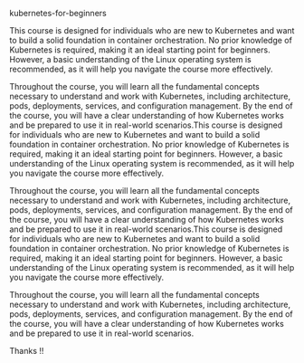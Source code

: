 kubernetes-for-beginners


This course is designed for individuals who are new to Kubernetes and want to build a solid foundation in container orchestration. No prior knowledge of Kubernetes is required, making it an ideal starting point for beginners. However, a basic understanding of the Linux operating system is recommended, as it will help you navigate the course more effectively.

Throughout the course, you will learn all the fundamental concepts necessary to understand and work with Kubernetes, including architecture, pods, deployments, services, and configuration management. By the end of the course, you will have a clear understanding of how Kubernetes works and be prepared to use it in real-world scenarios.This course is designed for individuals who are new to Kubernetes and want to build a solid foundation in container orchestration. No prior knowledge of Kubernetes is required, making it an ideal starting point for beginners. However, a basic understanding of the Linux operating system is recommended, as it will help you navigate the course more effectively.

Throughout the course, you will learn all the fundamental concepts necessary to understand and work with Kubernetes, including architecture, pods, deployments, services, and configuration management. By the end of the course, you will have a clear understanding of how Kubernetes works and be prepared to use it in real-world scenarios.This course is designed for individuals who are new to Kubernetes and want to build a solid foundation in container orchestration. No prior knowledge of Kubernetes is required, making it an ideal starting point for beginners. However, a basic understanding of the Linux operating system is recommended, as it will help you navigate the course more effectively.

Throughout the course, you will learn all the fundamental concepts necessary to understand and work with Kubernetes, including architecture, pods, deployments, services, and configuration management. By the end of the course, you will have a clear understanding of how Kubernetes works and be prepared to use it in real-world scenarios.

Thanks !!
